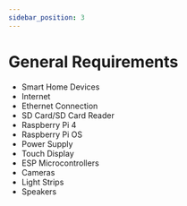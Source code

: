 ```yaml
---
sidebar_position: 3
---
```


# General Requirements

- Smart Home Devices
- Internet
- Ethernet Connection
- SD Card/SD Card Reader
- Raspberry Pi 4
- Raspberry Pi OS
- Power Supply
- Touch Display
- ESP Microcontrollers
- Cameras
- Light Strips
- Speakers

